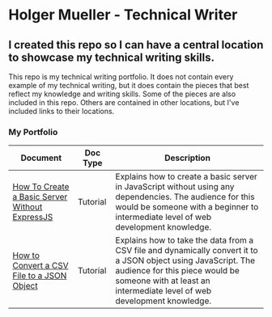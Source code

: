 # Holger Mueller - Technical Writer

## I created this repo so I can have a central location to showcase my technical writing skills.

This repo is my technical writing portfolio. It does not contain every example of my technical writing, but it does contain the pieces that best reflect my knowledge and writing skills. Some of the pieces are also included in this repo. Others are contained in other locations, but I've included links to their locations.

### My Portfolio

| Document                                                                                                                                    | Doc Type | Description                                                                                                                                                                                                                |
| ------------------------------------------------------------------------------------------------------------------------------------------- | -------- | -------------------------------------------------------------------------------------------------------------------------------------------------------------------------------------------------------------------------- |
| [How To Create a Basic Server Without ExpressJS](https://github.com/Holgermueller/demo-code-files/blob/master/basic-server/BasicServer.md)  | Tutorial | Explains how to create a basic server in JavaScript without using any dependencies. The audience for this would be someone with a beginner to intermediate level of web development knowledge.                             |
| [How to Convert a CSV File to a JSON Object](https://github.com/Holgermueller/demo-code-files/blob/master/convert-csv-to-json/csvToJson.md) | Tutorial | Explains how to take the data from a CSV file and dynamically convert it to a JSON object using JavaScript. The audience for this piece would be someone with at least an intermediate level of web development knowledge. |

